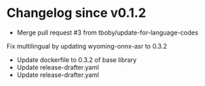 # Changelog since v0.1.2
- Merge pull request #3 from tboby/update-for-language-codes

Fix multilingual by updating wyoming-onnx-asr to 0.3.2 
- Update dockerfile to 0.3.2 of base library 
- Update release-drafter.yaml 
- Update release-drafter.yaml 
